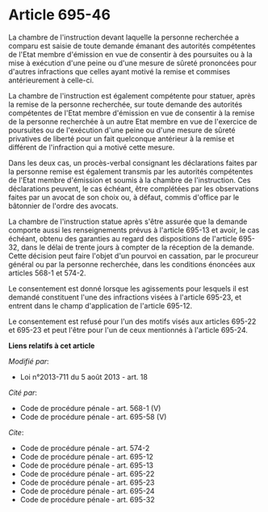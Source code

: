 # Article 695-46

La chambre de l'instruction devant laquelle la personne recherchée a comparu est saisie de toute demande émanant des
autorités compétentes de l'Etat membre d'émission en vue de consentir à des poursuites ou à la mise à exécution d'une peine
ou d'une mesure de sûreté prononcées pour d'autres infractions que celles ayant motivé la remise et commises antérieurement à
celle-ci. 

La chambre de l'instruction est également compétente pour statuer, après la remise de la personne recherchée, sur toute
demande des autorités compétentes de l'Etat membre d'émission en vue de consentir à la remise de la personne recherchée à un
autre Etat membre en vue de l'exercice de poursuites ou de l'exécution d'une peine ou d'une mesure de sûreté privatives de
liberté pour un fait quelconque antérieur à la remise et différent de l'infraction qui a motivé cette mesure. 

Dans les deux cas, un procès-verbal consignant les déclarations faites par la personne remise est également transmis par les
autorités compétentes de l'Etat membre d'émission et soumis à la chambre de l'instruction. Ces déclarations peuvent, le cas
échéant, être complétées par les observations faites par un avocat de son choix ou, à défaut, commis d'office par le
bâtonnier de l'ordre des avocats. 

La chambre de l'instruction statue après s'être assurée que la demande comporte aussi les renseignements prévus à l'article
695-13 et avoir, le cas échéant, obtenu des garanties au regard des dispositions de l'article 695-32, dans le délai de trente
jours à compter de la réception de la demande. Cette décision peut faire l'objet d'un pourvoi en cassation, par le procureur
général ou par la personne recherchée, dans les conditions énoncées aux articles 568-1 et 574-2. 

Le consentement est donné lorsque les agissements pour lesquels il est demandé constituent l'une des infractions visées à
l'article 695-23, et entrent dans le champ d'application de l'article 695-12. 

Le consentement est refusé pour l'un des motifs visés aux articles 695-22 et 695-23 et peut l'être pour l'un de ceux
mentionnés à l'article 695-24.

**Liens relatifs à cet article**

_Modifié par_:

  - Loi n°2013-711 du 5 août 2013 - art. 18

_Cité par_:

  - Code de procédure pénale - art. 568-1 (V)
  - Code de procédure pénale - art. 695-58 (V)

_Cite_:

  - Code de procédure pénale - art. 574-2
  - Code de procédure pénale - art. 695-12
  - Code de procédure pénale - art. 695-13
  - Code de procédure pénale - art. 695-22
  - Code de procédure pénale - art. 695-23
  - Code de procédure pénale - art. 695-24
  - Code de procédure pénale - art. 695-32

